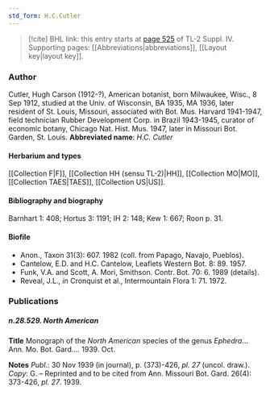 ```yaml
---
std_form: H.C.Cutler
---
```


> [!cite] BHL link: this entry starts at [page 525](https://www.biodiversitylibrary.org/page/33266202) of TL-2 Suppl. IV.
> Supporting pages: [[Abbreviations|abbreviations]], [[Layout key|layout key]].

### Author

Cutler, Hugh Carson (1912-?), American botanist, born Milwaukee, Wisc., 8 Sep 1912, studied at the Univ. of Wisconsin, BA 1935, MA 1936, later resident of St. Louis, Missouri, associated with Bot. Mus. Harvard 1941-1947, field technician Rubber Development Corp. in Brazil 1943-1945, curator of economic botany, Chicago Nat. Hist. Mus. 1947, later in Missouri Bot. Garden, St. Louis. 
**Abbreviated name**: *H.C. Cutler*

#### Herbarium and types

[[Collection F|F]], [[Collection HH (sensu TL-2)|HH]], [[Collection MO|MO]], [[Collection TAES|TAES]], [[Collection US|US]].

#### Bibliography and biography

Barnhart 1: 408; Hortus 3: 1191; IH 2: 148; Kew 1: 667; Roon p. 31.

#### Biofile

- Anon., Taxon 31(3): 607. 1982 (coll. from Papago, Navajo, Pueblos).
- Cantelow, E.D. and H.C. Cantelow, Leaflets Western Bot. 8: 89. 1957.
- Funk, V.A. and Scott, A. Mori, Smithson. Contr. Bot. 70: 6. 1989 (details).
- Reveal, J.L., *in* Cronquist et al., Intermountain Flora 1: 71. 1972.

### Publications

##### n.28.529. North American

**Title**
Monograph of the *North American* species of the genus *Ephedra*... Ann. Mo. Bot. Gard.... 1939. Oct.

**Notes**
*Publ*.: 30 Nov 1939 (in journal), p. (373)-426, *pl. 27* (uncol. draw.). *Copy*: G. – Reprinted and to be cited from Ann. Missouri Bot. Gard. 26(4): 373-426, *pl. 27*. 1939.

